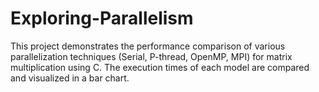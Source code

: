 # Exploring-Parallelism
This project demonstrates the performance comparison of various parallelization techniques (Serial, P-thread, OpenMP, MPI) for matrix multiplication using C. The execution times of each model are compared and visualized in a bar chart.
